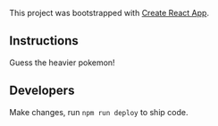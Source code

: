 This project was bootstrapped with [Create React App](https://github.com/facebook/create-react-app).

## Instructions
Guess the heavier pokemon!

## Developers
Make changes, run `npm run deploy` to ship code.
